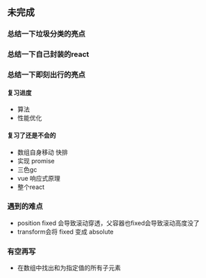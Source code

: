## 未完成

### 总结一下垃圾分类的亮点

### 总结一下自己封装的react

### 总结一下即刻出行的亮点

#### 复习进度
- 算法
- 性能优化

#### 复习了还是不会的
- 数组自身移动 快排
- 实现 promise
- 三色gc
- vue 响应式原理
- 整个react

### 遇到的难点
- position fixed 会导致滚动穿透，父容器也fixed会导致滚动高度没了
- transform会将 fixed 变成 absolute




### 有空再写
- 在数组中找出和为指定值的所有子元素


